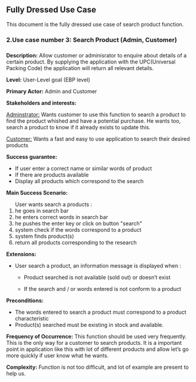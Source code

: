 ## Fully Dressed Use Case ##

This document is the fully dressed use case of search product function.  

### 2.Use case number 3: Search Product (Admin, Customer)
###


**Description:**
Allow customer or adminisrator to enquire about details of a certain product. By supplying the application with the UPC(Universal Packing Code) the application will return all relevant details.


**Level:**
User-Level goal (EBP level)


**Primary Actor:**
Admin and Customer


**Stakeholders and interests:**

<u>Adminstrator:</u> Wants customer to use this function to search a product to find the product whished and have a potential purchase. He wants too, search a product to know if it already exists to update this.


<u>Customer:</u> Wants a fast and easy to use application to search their desired products


**Success guarantee:**
<ul>
	<li>If user enter a correct name or similar words of product</li>
	<li>If there are products available</li>
	<li>Display all products which correspond to the search</li>
</ul>

**Main Success Scenario:**
<ol>
User wants search a products :
	<li>he goes in search bar</li>
	<li>he enters correct words in search bar</li>
	<li>he pushes the enter key or click on button "search"</li>
	<li>system check if the words correspond to a product</li>
	<li>system finds product(s) </li>
	<li>return all products corresponding to the research</li>
</ol>


**Extensions:**
<ul>
	<li>User search a product, an information message is displayed when :</li>
	<ul><li>Product searched is not available (sold out) or doesn’t exist</li></ul>
	<ul><li>If the search and / or words entered is not conform to a product</li></ul>
	
</ul>

**Preconditions:**
<ul>
	<li>The words entered to search a product must correspond to a product characteristic</li> 
	<li>Product(s) searched must be existing in stock and available.</li> 
</ul>

**Frequency of Occurrence:**
This function should be used very frequently. This is the only way for a customer to search products. It is a important point in application like this with lot of different products and allow let’s go more quickly if user know what he wants. 


**Complexity:**
Function is not too difficult, and lot of example are present to help us. 
